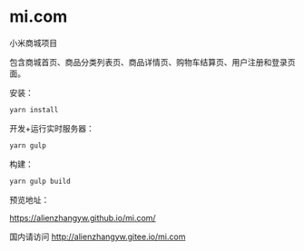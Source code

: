 # mi.com

小米商城项目

包含商城首页、商品分类列表页、商品详情页、购物车结算页、用户注册和登录页面。

安装：

```bash
yarn install
```

开发+运行实时服务器：

```bash
yarn gulp
```

构建：

```bash
yarn gulp build
```

预览地址：


https://alienzhangyw.github.io/mi.com/

国内请访问 http://alienzhangyw.gitee.io/mi.com